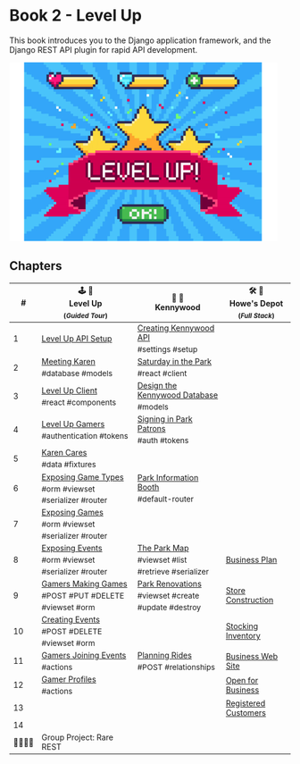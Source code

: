 # Book 2 - Level Up

This book introduces you to the Django application framework, and the Django REST API plugin for rapid API development.

![Level Up logo](./chapters/images/level-up.png)

## Chapters

| # | 🕹 🎲<br/> Level Up <br/><sub>(_Guided Tour_)</sub> | 🎡 🎢 <br/> Kennywood | 🛠 🚜 <br/> Howe's Depot <br/><sub>(_Full Stack_)</sub> |
|--|--|--|--|
| 1 | [Level Up API Setup](./chapters/DRF_INSTALLS.md) | [Creating Kennywood API](./chapters/KW_SETUP.md) <br/> <sub style="font-size:0.85rem;">#settings #setup</sub> |  |
| 2 | [Meeting Karen](./chapters/LU_DATA_DESIGN.md) <br/> <sub style="font-size:0.85rem;">#database #models</sub> | [Saturday in the Park](./chapters/SITP_SETUP.md) <br/> <sub style="font-size:0.85rem;">#react #client</sub> |  |
| 3 | [Level Up Client](./chapters/LU_CLIENT.md) <br/> <sub style="font-size:0.85rem;">#react #components</sub> | [Design the Kennywood Database](./chapters/KW_MODELS.md) <br/> <sub style="font-size:0.85rem;">#models</sub> |  |
| 4 | [Level Up Gamers](./chapters/LU_AUTHENTICATION.md) <br/> <sub style="font-size:0.85rem;">#authentication #tokens</sub> | [Signing in Park Patrons](./chapters/KW_TOKEN_AUTH.md) <br/> <sub style="font-size:0.85rem;">#auth #tokens</sub> |  |
| 5 | [Karen Cares](./chapters/LU_FIXTURES.md) <br/> <sub style="font-size:0.85rem;">#data #fixtures</sub> |  |  |
| 6 | [Exposing Game Types](./chapters/LU_VIEWS_SERIALIZERS.md) <br/> <sub style="font-size:0.85rem;">#orm #viewset #serializer #router</sub> | [Park Information Booth](./chapters/KW_ROUTER.md) <br/> <sub style="font-size:0.85rem;">#default-router</sub> |  |
| 7 | [Exposing Games](./chapters/LU_VIEWS_SERIALIZERS.md) <br/> <sub style="font-size:0.85rem;">#orm #viewset #serializer #router</sub> |  |  |
| 8 | [Exposing Events](./chapters/LU_ROUTER_URLS.md) <br/> <sub style="font-size:0.85rem;">#orm #viewset #serializer #router</sub> | [The Park Map](./chapters/KW_VIEW_SERIALIZER.md) <br/> <sub style="font-size:0.85rem;"> #viewset #list #retrieve #serializer</sub> | [Business Plan](./chapters/HD_FEATURES.md) |
| 9 | [Gamers Making Games](./chapters/LU_VIEW_VERBS.md) <br/> <sub style="font-size:0.85rem;">#POST #PUT #DELETE #viewset #orm</sub> | [Park Renovations](./chapters/KW_FULL_CRUD_VIEWSET.md) <br/> <sub style="font-size:0.85rem;">#viewset #create #update #destroy</sub> | [Store Construction](./chapters/HD_SETUP.md) |
| 10 | [Creating Events](./chapters/LU_GAME_EVENTS.md) <br/> <sub style="font-size:0.85rem;">#POST #DELETE #viewset #orm</sub> |  | [Stocking Inventory](./chapters/HD_INVENTORY.md) |
| 11 | [Gamers Joining Events](./chapters/LU_VIEW_VERBS.md) <br/> <sub style="font-size:0.85rem;">#actions</sub> | [Planning Rides](./chapters/KW_RIDES.md) <br/> <sub style="font-size:0.85rem;">#POST #relationships</sub> | [Business Web Site](./chapters/HD_CLIENT.md) |
| 12 | [Gamer Profiles](./chapters/LU_VIEW_VERBS.md) <br/> <sub style="font-size:0.85rem;">#actions</sub> |  | [Open for Business](./chapters/HD_ROUTER.md) |
| 13 |  | | [Registered Customers](./chapters/HD_ORDERING.md) |
| 14 |  |  |
| 👨‍👩‍👧‍👧 | Group Project: Rare REST |  |


